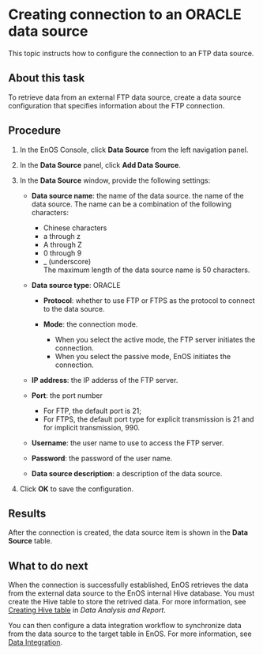 # Creating connection to an ORACLE data source

This topic instructs how to configure the connection to an FTP data source.

## About this task
To retrieve data from an external FTP data source, create a data source configuration that specifies information about the FTP connection.

## Procedure

1. In the EnOS Console, click **Data Source** from the left navigation panel.

2. In the **Data Source** panel, click **Add Data Source**.

3. In the **Data Source** window, provide the following settings:

   - **Data source name**:  the name of the data source. the name of the data source. The name can be a combination of the following characters:

     - Chinese characters
     - a through z
     - A through Z
     - 0 through 9
     - _ (underscore)  
     The maximum length of the data source name is 50 characters.

   - **Data source type**: ORACLE

     - **Protocol**: whether to use FTP or FTPS as the protocol to connect to the data source.   
     - **Mode**: the connection mode.

       - When you select the active mode, the FTP server initiates the connection.
       - When you select the passive mode, EnOS initiates the connection.

   - **IP address**: the IP adderss of the FTP server.
   - **Port**: the port number

     - For FTP, the default port is 21;
     - For FTPS, the default port type for explicit transmission is 21 and for implicit transmission, 990.
     
   - **Username**: the user name to use to access the FTP server.
   - **Password**: the password of the user name.
   - **Data source description**: a description of the data source.

4. Click **OK** to save the configuration.

## Results

After the connection is created, the data source item is shown in the **Data Source** table.

## What to do next

When the connection is successfully established, EnOS retrieves the data from the external data source to the EnOS internal Hive database. You must create the Hive table to store the retrived data. For more information, see [Creating Hive table](/docs/analysis-report/en/1.0/data_explorer/creating_hivetable.html) in *Data Analysis and Report*.

You can then configure a data integration workflow to synchronize data from the data source to the target table in EnOS. For more information, see [Data Integration](../data_integration/index).
